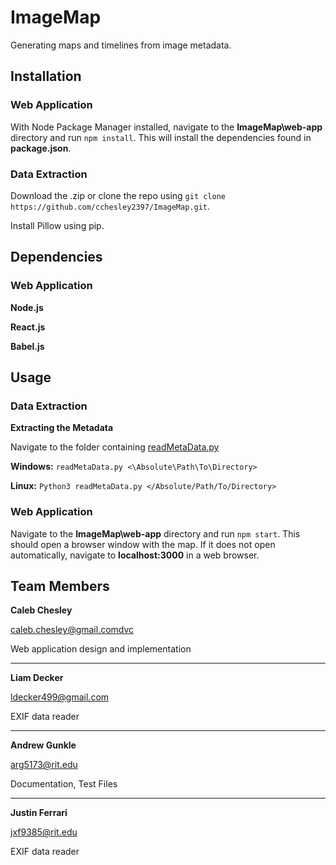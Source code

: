 # ImageMap
Generating maps and timelines from image metadata.

## Installation

### Web Application

With Node Package Manager installed, navigate to the **ImageMap\web-app** directory and run `npm install`.
This will install the dependencies found in **package.json**.

### Data Extraction

Download the .zip or clone the repo using `git clone https://github.com/cchesley2397/ImageMap.git`.

Install Pillow using pip.


## Dependencies

### Web Application
**Node.js**


**React.js**


**Babel.js**


## Usage

### Data Extraction

**Extracting the Metadata**

Navigate to the folder containing [readMetaData.py](expExif/readMetaData.py)

**Windows:** `readMetaData.py <\Absolute\Path\To\Directory>`

**Linux:** `Python3 readMetaData.py </Absolute/Path/To/Directory>`

### Web Application

Navigate to the **ImageMap\web-app** directory and run `npm start`.
This should open a browser window with the map.
If it does not open automatically, navigate to **localhost:3000** in a web browser.


## Team Members

**Caleb Chesley**  

caleb.chesley@gmail.comdvc

Web application design and implementation

***

**Liam Decker**

ldecker499@gmail.com

EXIF data reader

***

**Andrew Gunkle**

arg5173@rit.edu

Documentation, Test Files

***

**Justin Ferrari**

jxf9385@rit.edu

EXIF data reader


